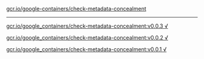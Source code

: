 [gcr.io/google-containers/check-metadata-concealment](https://hub.docker.com/r/anjia0532/check-metadata-concealment/tags/) 

----
[gcr.io/google_containers/check-metadata-concealment:v0.0.3 √](https://hub.docker.com/r/anjia0532/check-metadata-concealment/tags/)

[gcr.io/google_containers/check-metadata-concealment:v0.0.2 √](https://hub.docker.com/r/anjia0532/check-metadata-concealment/tags/)

[gcr.io/google_containers/check-metadata-concealment:v0.0.1 √](https://hub.docker.com/r/anjia0532/check-metadata-concealment/tags/)

